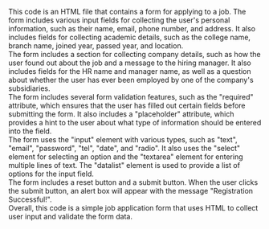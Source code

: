 This code is an HTML file that contains a form for applying to a job. The form includes various input fields for collecting the user's personal information, such as their name, email, phone number, and address. It also includes fields for collecting academic details, such as the college name, branch name, joined year, passed year, and location.
<br>
The form includes a section for collecting company details, such as how the user found out about the job and a message to the hiring manager. It also includes fields for the HR name and manager name, as well as a question about whether the user has ever been employed by one of the company's subsidiaries.
<br>
The form includes several form validation features, such as the "required" attribute, which ensures that the user has filled out certain fields before submitting the form. It also includes a "placeholder" attribute, which provides a hint to the user about what type of information should be entered into the field.
<br>
The form uses the "input" element with various types, such as "text", "email", "password", "tel", "date", and "radio". It also uses the "select" element for selecting an option and the "textarea" element for entering multiple lines of text. The "datalist" element is used to provide a list of options for the input field.
<br>
The form includes a reset button and a submit button. When the user clicks the submit button, an alert box will appear with the message "Registration Successful!".
<br>
Overall, this code is a simple job application form that uses HTML to collect user input and validate the form data.